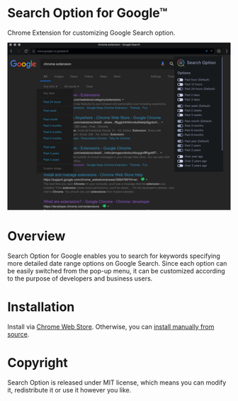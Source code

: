 # Search Option for Google™

Chrome Extension for customizing Google Search option.

<img src="src/images/capture.png" width="640">

# Overview

Search Option for Google enables you to search for keywords specifying more detailed date range options on Google Search.
Since each option can be easily switched from the pop-up menu, it can be customized according to the purpose of developers and business users.

# Installation

Install via [Chrome Web Store](https://chrome.google.com/webstore/detail/search-option-for-google/jjijjnhfnfkejenjbpcdgiilmhjnbbal). Otherwise, you can [install manually from source](https://github.com/web-scrobbler/web-scrobbler/wiki/Install-an-unpacked-extension).

# Copyright

Search Option is released under MIT license, which means you can modify it, redistribute it or use it however you like.
